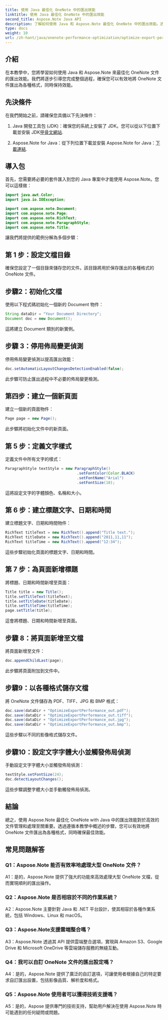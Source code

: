 ```yaml
---
title: 使用 Java 最佳化 OneNote 中的匯出效能
linktitle: 使用 Java 最佳化 OneNote 中的匯出效能
second_title: Aspose.Note Java API
description: 了解如何使用 Java 和 Aspose.Note 最佳化 OneNote 中的匯出效能。透過逐步指導，有效率地將文件匯出為各種格式。
type: docs
weight: 10
url: /zh-hant/java/onenote-performance-optimization/optimize-export-performance/
---
```

## 介紹

在本教學中，您將學習如何使用 Java 和 Aspose.Note 來最佳化 OneNote 文件的匯出效能。我們將逐步引導您完成整個過程，確保您可以有效地將 OneNote 文件匯出為各種格式，同時保持效能。

## 先決條件

在我們開始之前，請確保您具備以下先決條件：

1.  Java 開發工具包 (JDK)：確保您的系統上安裝了 JDK。您可以從以下位置下載並安裝 JDK[甲骨文網站](https://www.oracle.com/java/technologies/javase-jdk11-downloads.html).
   
2. Aspose.Note for Java：從下列位置下載並安裝 Aspose.Note for Java：[下載連結](https://releases.aspose.com/note/java/).

## 導入包

首先，您需要將必要的套件匯入到您的 Java 專案中才能使用 Aspose.Note。您可以這樣做：

```java
import java.awt.Color;
import java.io.IOException;

import com.aspose.note.Document;
import com.aspose.note.Page;
import com.aspose.note.RichText;
import com.aspose.note.ParagraphStyle;
import com.aspose.note.Title;
```

讓我們將提供的範例分解為多個步驟：

## 第 1 步：設定文檔目錄

確保您設定了一個目錄來儲存您的文件。該目錄將用於保存匯出的各種格式的 OneNote 文件。

## 步驟2：初始化文檔

使用以下程式碼初始化一個新的 Document 物件：

```java
String dataDir = "Your Document Directory";
Document doc = new Document();
```

這將建立 Document 類別的新實例。

## 步驟 3：停用佈局變更偵測

停用佈局變更偵測以提高匯出效能：

```java
doc.setAutomaticLayoutChangesDetectionEnabled(false);
```

此步驟可防止匯出過程中不必要的佈局變更檢測。

## 第四步：建立一個新頁面

建立一個新的頁面物件：

```java
Page page = new Page();
```

此步驟將初始化文件中的新頁面。

## 第 5 步：定義文字樣式

定義文件中所有文字的樣式：

```java
ParagraphStyle textStyle = new ParagraphStyle()
                                .setFontColor(Color.BLACK)
                                .setFontName("Arial")
                                .setFontSize(10);
```

這將設定文字的字體顏色、名稱和大小。

## 第 6 步：建立標題文字、日期和時間

建立標題文字、日期和時間物件：

```java
RichText titleText = new RichText().append("Title text.");
RichText titleDate = new RichText().append("2011,11,11");
RichText titleTime = new RichText().append("12:34");
```

這些步驟初始化頁面的標題文字、日期和時間。

## 第 7 步：為頁面新增標題

將標題、日期和時間新增至頁面：

```java
Title title = new Title();
title.setTitleText(titleText);
title.setTitleDate(titleDate);
title.setTitleTime(titleTime);
page.setTitle(title);
```

這會將標題、日期和時間新增至頁面。

## 步驟 8：將頁面新增至文檔

將頁面新增至文件：

```java
doc.appendChildLast(page);
```

此步驟將頁面附加到文件中。

## 步驟9：以各種格式儲存文檔

將 OneNote 文件儲存為 PDF、TIFF、JPG 和 BMP 格式：

```java
doc.save(dataDir + "OptimizeExportPerformance_out.pdf");
doc.save(dataDir + "OptimizeExportPerformance_out.tiff");
doc.save(dataDir + "OptimizeExportPerformance_out.jpg");
doc.save(dataDir + "OptimizeExportPerformance_out.bmp");
```

這些步驟以不同的影像格式儲存文件。

## 步驟10：設定文字字體大小並觸發佈局偵測

手動設定文字字體大小並觸發佈局偵測：

```java
textStyle.setFontSize(24);
doc.detectLayoutChanges();
```

這些步驟調整字體大小並手動觸發佈局偵測。

## 結論

總之，使用 Aspose.Note 最佳化 OneNote with Java 中的匯出效能對於高效的文件管理和處理至關重要。透過遵循本教學中概述的步驟，您可以有效地將 OneNote 文件匯出為各種格式，同時確保最佳效能。

## 常見問題解答

### Q1：Aspose.Note 能否有效率地處理大型 OneNote 文件？

A1：是的，Aspose.Note 提供了強大的功能來高效處理大型 OneNote 文檔，從而實現順利的匯出操作。
   
### Q2：Aspose.Note 是否相容於不同的作業系統？

A2：Aspose.Note 主要針對 Java 和 .NET 平台設計，使其相容於各種作業系統，包括 Windows、Linux 和 macOS。
   
### Q3：Aspose.Note支援雲端整合嗎？

A3：Aspose.Note 透過其 API 提供雲端整合選項，實現與 Amazon S3、Google Drive 和 Microsoft OneDrive 等雲端儲存服務的無縫互動。
   
### Q4：我可以自訂 OneNote 文件的匯出設定嗎？

A4：是的，Aspose.Note 提供了廣泛的自訂選項，可讓使用者根據自己的特定要求自訂匯出設置，包括影像品質、解析度和格式。
   
### Q5：Aspose.Note 使用者可以獲得技術支援嗎？

A5：是的，Aspose 提供專門的技術支持，幫助用戶解決在使用 Aspose.Note 時可能遇到的任何疑問或問題。